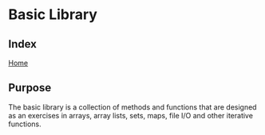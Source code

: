 # Basic Library

## Index

[Home](../README.md)

## Purpose

The basic library is a collection of methods and functions that are designed as an exercises in arrays, array lists, sets, maps, file I/O and other iterative functions. 